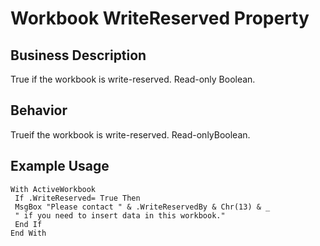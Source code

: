# Workbook WriteReserved Property

## Business Description
True if the workbook is write-reserved. Read-only Boolean.

## Behavior
Trueif the workbook is write-reserved. Read-onlyBoolean.

## Example Usage
```vba
With ActiveWorkbook 
 If .WriteReserved= True Then 
 MsgBox "Please contact " & .WriteReservedBy & Chr(13) & _ 
 " if you need to insert data in this workbook." 
 End If 
End With
```